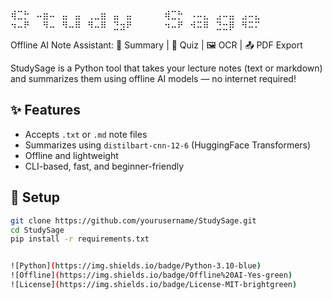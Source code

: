 ⢾⣉⡓⠀⠤⣶⠤⠀⣤⠀⣤⠀⢀⣀⣶⠀⣤⠀⣤⠀⠀⠀⠀⠀⢾⣉⡓⠀⠠⠤⣄⠀⣠⠤⣤⠀⣠⠤⣄
⠲⠤⠟⠀⠀⠻⠤⠀⠻⠤⠿⠀⠻⠤⠿⠀⣙⣲⠟⠀⠀⠀⠀⠀⠲⠤⠟⠀⠺⠭⠿⠀⣙⣒⡿⠀⠻⠭⠍
   
   Offline AI Note Assistant:
📄 Summary | 🧪 Quiz | 🖼 OCR | 📤 PDF Export

StudySage is a Python tool that takes your lecture notes (text or markdown) and summarizes them using offline AI models — no internet required!

## ✨ Features
- Accepts `.txt` or `.md` note files
- Summarizes using `distilbart-cnn-12-6` (HuggingFace Transformers)
- Offline and lightweight
- CLI-based, fast, and beginner-friendly

## 🔧 Setup
```bash
git clone https://github.com/yourusername/StudySage.git
cd StudySage
pip install -r requirements.txt


![Python](https://img.shields.io/badge/Python-3.10-blue)
![Offline](https://img.shields.io/badge/Offline%20AI-Yes-green)
![License](https://img.shields.io/badge/License-MIT-brightgreen)
